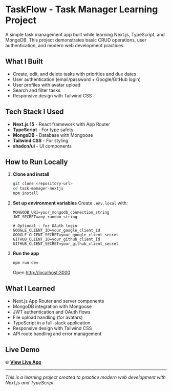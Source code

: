 # TaskFlow - Task Manager Learning Project

A simple task management app built while learning Next.js, TypeScript, and MongoDB. This project demonstrates basic CRUD operations, user authentication, and modern web development practices.

## What I Built

- Create, edit, and delete tasks with priorities and due dates
- User authentication (email/password + Google/GitHub login)
- User profiles with avatar upload
- Search and filter tasks
- Responsive design with Tailwind CSS

## Tech Stack I Used

- **Next.js 15** - React framework with App Router
- **TypeScript** - For type safety
- **MongoDB** - Database with Mongoose
- **Tailwind CSS** - For styling
- **shadcn/ui** - UI components

## How to Run Locally

1. **Clone and install**
   ```bash
   git clone <repository-url>
   cd task-manager-nextjs
   npm install
   ```

2. **Set up environment variables**
   Create `.env.local` with:
   ```env
   MONGODB_URI=your_mongodb_connection_string
   JWT_SECRET=any_random_string
   
   # Optional - for OAuth login
   GOOGLE_CLIENT_ID=your_google_client_id
   GOOGLE_CLIENT_SECRET=your_google_client_secret
   GITHUB_CLIENT_ID=your_github_client_id
   GITHUB_CLIENT_SECRET=your_github_client_secret
   ```

3. **Run the app**
   ```bash
   npm run dev
   ```
   Open [http://localhost:3000](http://localhost:3000)

## What I Learned

- Next.js App Router and server components
- MongoDB integration with Mongoose
- JWT authentication and OAuth flows
- File upload handling (for avatars)
- TypeScript in a full-stack application
- Responsive design with Tailwind CSS
- API route handling and error management

## Live Demo

🌐 **[View Live App](https://task-manager-app-sigma-green.vercel.app)**

---

*This is a learning project created to practice modern web development with Next.js and TypeScript.*


